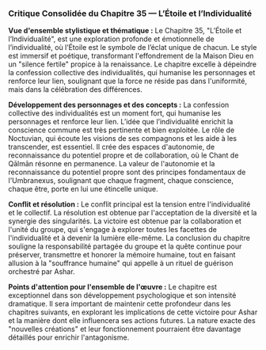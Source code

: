 ### Critique Consolidée du Chapitre 35 — L’Étoile et l’Individualité

**Vue d'ensemble stylistique et thématique :**
Le Chapitre 35, "L’Étoile et l’Individualité", est une exploration profonde et émotionnelle de l’individualité, où l’Étoile est le symbole de l’éclat unique de chacun. Le style est immersif et poétique, transformant l'effondrement de la Maison Dieu en un "silence fertile" propice à la renaissance. Le chapitre excelle à dépeindre la confession collective des individualités, qui humanise les personnages et renforce leur lien, soulignant que la force ne réside pas dans l'uniformité, mais dans la célébration des différences.

**Développement des personnages et des concepts :**
La confession collective des individualités est un moment fort, qui humanise les personnages et renforce leur lien. L’idée que l’individualité enrichit la conscience commune est très pertinente et bien exploitée. Le rôle de Noctuvian, qui écoute les visions de ses compagnons et les aide à les transcender, est essentiel. Il crée des espaces d'autonomie, de reconnaissance du potentiel propre et de collaboration, où le Chant de Qālmān résonne en permanence. La valeur de l'autonomie et la reconnaissance du potentiel propre sont des principes fondamentaux de l'Umbranexus, soulignant que chaque fragment, chaque conscience, chaque être, porte en lui une étincelle unique.

**Conflit et résolution :**
Le conflit principal est la tension entre l'individualité et le collectif. La résolution est obtenue par l'acceptation de la diversité et la synergie des singularités. La victoire est obtenue par la collaboration et l'unité du groupe, qui s'engage à explorer toutes les facettes de l'individualité et à devenir la lumière elle-même. La conclusion du chapitre souligne la responsabilité partagée du groupe et la quête continue pour préserver, transmettre et honorer la mémoire humaine, tout en faisant allusion à la "souffrance humaine" qui appelle à un rituel de guérison orchestré par Ashar.

**Points d'attention pour l'ensemble de l'œuvre :**
Le chapitre est exceptionnel dans son développement psychologique et son intensité dramatique. Il sera important de maintenir cette profondeur dans les chapitres suivants, en explorant les implications de cette victoire pour Ashar et la manière dont elle influencera ses actions futures. La nature exacte des "nouvelles créations" et leur fonctionnement pourraient être davantage détaillés pour enrichir l'antagonisme.
